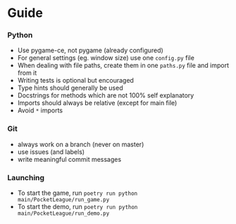 # Guide

### Python
- Use pygame-ce, not pygame (already configured)
- For general settings (eg. window size) use one `config.py` file
- When dealing with file paths, create them in one `paths.py` file and import from it
- Writing tests is optional but encouraged
- Type hints should generally be used
- Docstrings for methods which are not 100% self explanatory
- Imports should always be relative (except for main file)
- Avoid `*` imports

### Git
- always work on a branch (never on master)
- use issues (and labels)
- write meaningful commit messages

### Launching
- To start the game, run `poetry run python main/PocketLeague/run_game.py`
- To start the demo, run `poetry run python main/PocketLeague/run_demo.py`
